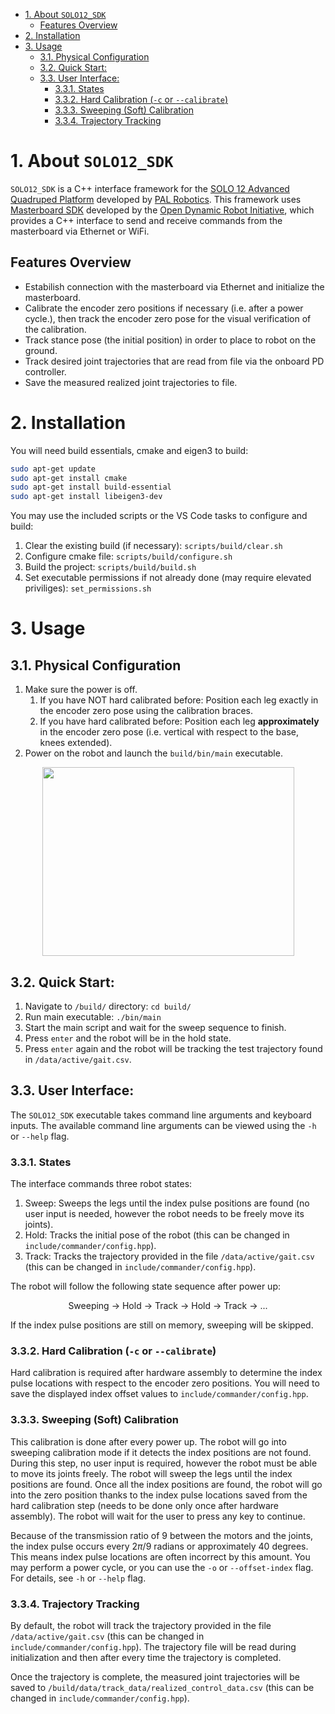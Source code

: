 - [1. About `SOLO12_SDK`](#1-about-solo12sdk)
	- [Features Overview](#features-overview)
- [2. Installation](#2-installation)
- [3. Usage](#3-usage)
	- [3.1. Physical Configuration](#31-physical-configuration)
	- [3.2. Quick Start:](#32-quick-start)
	- [3.3. User Interface:](#33-user-interface)
		- [3.3.1. States](#331-states)
		- [3.3.2. Hard Calibration (`-c` or `--calibrate`)](#332-hard-calibration--c-or---calibrate)
		- [3.3.3. Sweeping (Soft) Calibration](#333-sweeping-soft-calibration)
		- [3.3.4. Trajectory Tracking](#334-trajectory-tracking)

# 1. About `SOLO12_SDK`
`SOLO12_SDK` is a C++ interface framework for the [SOLO 12 Advanced Quadruped Platform](https://solo.pal-robotics.com/solo) developed by [PAL Robotics](https://pal-robotics.com/). This framework uses [Masterboard SDK](https://github.com/open-dynamic-robot-initiative/master-board/tree/master/sdk/master_board_sdk) developed by the [Open Dynamic Robot Initiative](https://github.com/open-dynamic-robot-initiative), which provides a C++ interface to send and receive commands from the masterboard via Ethernet or WiFi.

## Features Overview
- Estabilish connection with the masterboard via Ethernet and initialize the masterboard.
- Calibrate the encoder zero positions if necessary (i.e. after a power cycle.), then track the encoder zero pose for the visual verification of the calibration.
- Track stance pose (the initial position) in order to place to robot on the ground.
- Track desired joint trajectories that are read from file via the onboard PD controller.
- Save the measured realized joint trajectories to file.



# 2. Installation

You will need build essentials, cmake and eigen3 to build:
```bash
sudo apt-get update
sudo apt-get install cmake
sudo apt-get install build-essential
sudo apt-get install libeigen3-dev
```
You may use the included scripts or the VS Code tasks to configure and build:

1. Clear the existing build (if necessary): `scripts/build/clear.sh`
2. Configure cmake file: `scripts/build/configure.sh`
3. Build the project: `scripts/build/build.sh` 
4. Set executable permissions if not already done (may require elevated priviliges): `set_permissions.sh`

# 3. Usage

## 3.1. Physical Configuration
1. Make sure the power is off.
	1. If you have NOT hard calibrated before: Position each leg exactly in the encoder zero pose using the calibration braces.
	2. If you have hard calibrated before: Position each leg **approximately** in the encoder zero pose (i.e. vertical with respect to the base, knees extended).
2. Power on the robot and launch the `build/bin/main` executable.
<p align="center">
<img src=./data/assets/IMG_5731.png width="403" height="302">
<caption="a">
</p>

## 3.2. Quick Start:

1. Navigate to `/build/` directory: `cd build/`
2. Run main executable: `./bin/main`
3. Start the main script and wait for the sweep sequence to finish.
4. Press `enter` and the robot will be in the hold state.
5. Press `enter` again and the robot will be tracking the test trajectory found in `/data/active/gait.csv`.

## 3.3. User Interface:

The `SOLO12_SDK` executable takes command line arguments and keyboard inputs. The available command line arguments can be viewed using the `-h` or `--help` flag.

### 3.3.1. States
The interface commands three robot states: 
1. Sweep: Sweeps the legs until the index pulse positions are found (no user input is needed, however the robot needs to be freely move its joints).
2. Hold: Tracks the initial pose of the robot (this can be changed in `include/commander/config.hpp`).
3. Track: Tracks the trajectory provided in the file `/data/active/gait.csv` (this can be changed in `include/commander/config.hpp`).

The robot will follow the following state sequence after power up:
<p align="center">
Sweeping -> Hold -> Track -> Hold -> Track -> ...
</p>

If the index pulse positions are still on memory, sweeping will be skipped.

### 3.3.2. Hard Calibration (`-c` or `--calibrate`)
Hard calibration is required after hardware assembly to determine the index pulse locations with respect to the encoder zero positions. You will need to save the displayed index offset values to  `include/commander/config.hpp`.

### 3.3.3. Sweeping (Soft) Calibration
This calibration is done after every power up. The robot will go into sweeping calibration mode if it detects the index positions are not found. During this step, no user input is required, however the robot must be able to move its joints freely. The robot will sweep the legs until the index positions are found. Once all the index positions are found, the robot will go into the zero position thanks to the index pulse locations saved from the hard calibration step (needs to be done only once after hardware assembly). The robot will wait for the user to press any key to continue.

Because of the transmission ratio of 9 between the motors and the joints, the index pulse occurs every $2\pi/9$ radians or approximately $40$ degrees. This means index pulse locations are often incorrect by this amount. You may perform a power cycle, or you can use the `-o` or `--offset-index` flag. For details, see `-h` or `--help` flag.

### 3.3.4. Trajectory Tracking
By default, the robot will track the trajectory provided in the file `/data/active/gait.csv` (this can be changed in `include/commander/config.hpp`). The trajectory file will be read during initialization and then after every time the trajectory is completed.

Once the trajectory is complete, the measured joint trajectories will be saved to `/build/data/track_data/realized_control_data.csv` (this can be changed in `include/commander/config.hpp`).
